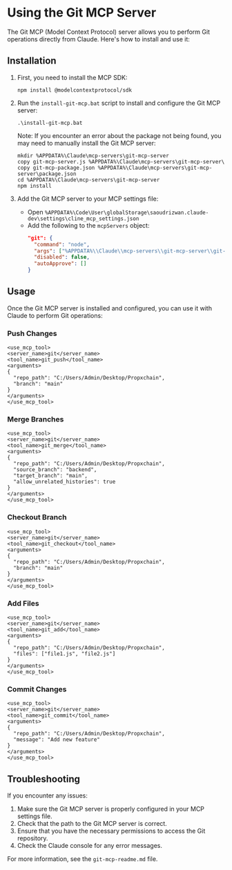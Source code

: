 # Using the Git MCP Server

The Git MCP (Model Context Protocol) server allows you to perform Git operations directly from Claude. Here's how to install and use it:

## Installation

1. First, you need to install the MCP SDK:
   ```
   npm install @modelcontextprotocol/sdk
   ```

2. Run the `install-git-mcp.bat` script to install and configure the Git MCP server:
   ```
   .\install-git-mcp.bat
   ```

   Note: If you encounter an error about the package not being found, you may need to manually install the Git MCP server:

   ```
   mkdir %APPDATA%\Claude\mcp-servers\git-mcp-server
   copy git-mcp-server.js %APPDATA%\Claude\mcp-servers\git-mcp-server\
   copy git-mcp-package.json %APPDATA%\Claude\mcp-servers\git-mcp-server\package.json
   cd %APPDATA%\Claude\mcp-servers\git-mcp-server
   npm install
   ```

3. Add the Git MCP server to your MCP settings file:
   - Open `%APPDATA%\Code\User\globalStorage\saoudrizwan.claude-dev\settings\cline_mcp_settings.json`
   - Add the following to the `mcpServers` object:
     ```json
     "git": {
       "command": "node",
       "args": ["%APPDATA%\\Claude\\mcp-servers\\git-mcp-server\\git-mcp-server.js"],
       "disabled": false,
       "autoApprove": []
     }
     ```

## Usage

Once the Git MCP server is installed and configured, you can use it with Claude to perform Git operations:

### Push Changes

```
<use_mcp_tool>
<server_name>git</server_name>
<tool_name>git_push</tool_name>
<arguments>
{
  "repo_path": "C:/Users/Admin/Desktop/Propxchain",
  "branch": "main"
}
</arguments>
</use_mcp_tool>
```

### Merge Branches

```
<use_mcp_tool>
<server_name>git</server_name>
<tool_name>git_merge</tool_name>
<arguments>
{
  "repo_path": "C:/Users/Admin/Desktop/Propxchain",
  "source_branch": "backend",
  "target_branch": "main",
  "allow_unrelated_histories": true
}
</arguments>
</use_mcp_tool>
```

### Checkout Branch

```
<use_mcp_tool>
<server_name>git</server_name>
<tool_name>git_checkout</tool_name>
<arguments>
{
  "repo_path": "C:/Users/Admin/Desktop/Propxchain",
  "branch": "main"
}
</arguments>
</use_mcp_tool>
```

### Add Files

```
<use_mcp_tool>
<server_name>git</server_name>
<tool_name>git_add</tool_name>
<arguments>
{
  "repo_path": "C:/Users/Admin/Desktop/Propxchain",
  "files": ["file1.js", "file2.js"]
}
</arguments>
</use_mcp_tool>
```

### Commit Changes

```
<use_mcp_tool>
<server_name>git</server_name>
<tool_name>git_commit</tool_name>
<arguments>
{
  "repo_path": "C:/Users/Admin/Desktop/Propxchain",
  "message": "Add new feature"
}
</arguments>
</use_mcp_tool>
```

## Troubleshooting

If you encounter any issues:

1. Make sure the Git MCP server is properly configured in your MCP settings file.
2. Check that the path to the Git MCP server is correct.
3. Ensure that you have the necessary permissions to access the Git repository.
4. Check the Claude console for any error messages.

For more information, see the `git-mcp-readme.md` file.
